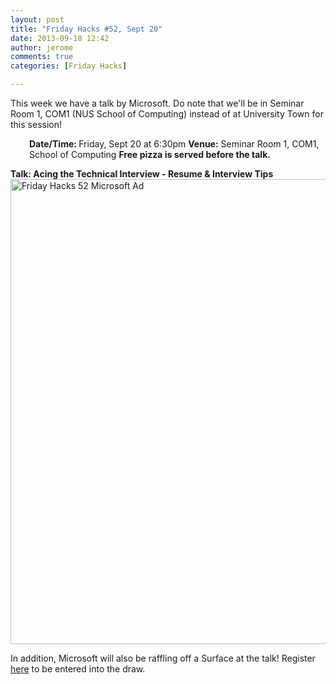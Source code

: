 ```yaml
---
layout: post
title: "Friday Hacks #52, Sept 20"
date: 2013-09-18 12:42
author: jerome
comments: true
categories: [Friday Hacks]

---
```

This week we have a talk by Microsoft. Do note that we'll be in Seminar Room 1, COM1 (NUS School of Computing) instead of at University Town for this session!
<p style="padding-left: 30px;"><strong>Date/Time: </strong>Friday, Sept 20 at 6:30pm
<strong>Venue:</strong> Seminar Room 1, COM1, School of Computing
<strong>Free pizza is served before the talk.</strong></p>
<strong>Talk: Acing the Technical Interview - Resume &amp; Interview Tips</strong><a href="http://nushackers.org/wp-content/uploads/2013/09/NUS-9-17-9-20-Ad.jpg"><img class="alignnone size-full wp-image-3165" alt="Friday Hacks 52 Microsoft Ad" src="http://nushackers.org/wp-content/uploads/2013/09/NUS-9-17-9-20-Ad.jpg" width="576" height="744" /></a>

In addition, Microsoft will also be raffling off a Surface at the talk! Register <a href="http://tinyurl.com/FridayHacksSurfaceRaffle" target="_blank">here</a> to be entered into the draw.
